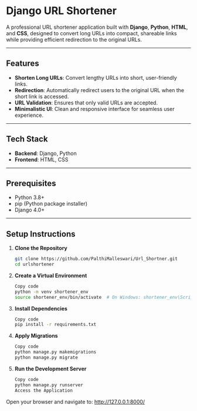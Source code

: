 # Django URL Shortener  

A professional URL shortener application built with **Django**, **Python**, **HTML**, and **CSS**, designed to convert long URLs into compact, shareable links while providing efficient redirection to the original URLs.  

---

## Features  
- **Shorten Long URLs**: Convert lengthy URLs into short, user-friendly links.  
- **Redirection**: Automatically redirect users to the original URL when the short link is accessed.  
- **URL Validation**: Ensures that only valid URLs are accepted.  
- **Minimalistic UI**: Clean and responsive interface for seamless user experience.  

---

## Tech Stack  
- **Backend**: Django, Python  
- **Frontend**: HTML, CSS  

---

## Prerequisites  
- Python 3.8+  
- pip (Python package installer)  
- Django 4.0+  

---

## Setup Instructions  

1. **Clone the Repository**  
   ```bash
   git clone https://github.com/PalthiMalleswari/Url_Shortner.git
   cd urlshortener

2. **Create a Virtual Environment**

    ```bash
    Copy code
    python -m venv shortener_env  
    source shortener_env/bin/activate  # On Windows: shortener_env\Scripts\activate

3. **Install Dependencies**

    ```bash
    Copy code
    pip install -r requirements.txt

4. **Apply Migrations**

    ```bash
    Copy code
    python manage.py makemigrations  
    python manage.py migrate
5. **Run the Development Server**

    ```bash
    Copy code
    python manage.py runserver
    Access the Application
Open your browser and navigate to: http://127.0.0.1:8000/

